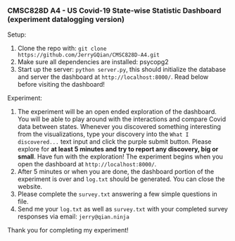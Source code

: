 ### CMSC828D A4 - US Covid-19 State-wise Statistic Dashboard (experiment datalogging version)

Setup:
1. Clone the repo with: `git clone https://github.com/JerryGQian/CMSC828D-A4.git`
2. Make sure all dependencies are installed: psycopg2
3. Start up the server: `python server.py`, this should initialize the database and server the dashboard at `http://localhost:8000/`. Read below before visiting the dashboard!

Experiment:
1. The experiment will be an open ended exploration of the dashboard. You will be able to play around with the interactions and compare Covid data between states. Whenever you discovered something interesting from the visualizations, type your discovery into the `What I discovered...` text input and click the purple submit button. Please explore for **at least 5 minutes and try to report any discovery, big or small**. Have fun with the exploration! The experiment begins when you open the dashboard at `http://localhost:8000/`.
2. After 5 minutes or when you are done, the dashboard portion of the experiment is over and `log.txt` should be generated. You can close the website.
3. Please complete the `survey.txt` answering a few simple questions in file.
4. Send me your `log.txt` as well as `survey.txt` with your completed survey responses via email: `jerry@qian.ninja`

Thank you for completing my experiment!
